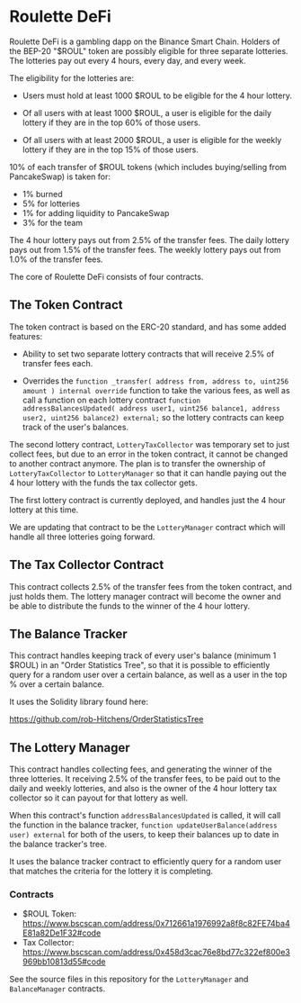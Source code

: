 # Roulette DeFi

Roulette DeFi is a gambling dapp on the Binance Smart Chain. Holders of the BEP-20 "$ROUL" token are possibly eligible for three separate lotteries. The lotteries pay out every 4 hours, every day, and every week.

The eligibility for the lotteries are:

- Users must hold at least 1000 $ROUL to be eligible for the 4 hour lottery.

- Of all users with at least 1000 $ROUL, a user is eligible for the daily lottery if they are in the top 60% of those users.

- Of all users with at least 2000 $ROUL, a user is eligible for the weekly lottery if they are in the top 15% of those users.

10% of each transfer of $ROUL tokens (which includes buying/selling from PancakeSwap) is taken for:

- 1% burned
- 5% for lotteries
- 1% for adding liquidity to PancakeSwap
- 3% for the team

The 4 hour lottery pays out from 2.5% of the transfer fees.
The daily lottery pays out from 1.5% of the transfer fees.
The weekly lottery pays out from 1.0% of the transfer fees.

The core of Roulette DeFi consists of four contracts.


## The Token Contract

The token contract is based on the ERC-20 standard, and has some added features:

- Ability to set two separate lottery contracts that will receive 2.5% of transfer fees each.

- Overrides the `function _transfer(
        address from,
        address to,
        uint256 amount
    ) internal override` function to take the various fees, as well as call a function on each lottery contract `function addressBalancesUpdated(
        address user1,
        uint256 balance1,
        address user2,
        uint256 balance2) external;` so the lottery contracts can keep track of the user's balances.

The second lottery contract, `LotteryTaxCollector` was temporary set to just collect fees, but due to an error in the token contract, it cannot be changed to another contract anymore. The plan is to transfer the ownership of `LotteryTaxCollector` to `LotteryManager` so that it can handle paying out the 4 hour lottery with the funds the tax collector gets.

The first lottery contract is currently deployed, and handles just the 4 hour lottery at this time. 

We are updating that contract to be the `LotteryManager` contract which will handle all three lotteries going forward.

## The Tax Collector Contract

This contract collects 2.5% of the transfer fees from the token contract, and just holds them. The lottery manager contract will become the owner and be able to distribute the funds to the winner of the 4 hour lottery.

## The Balance Tracker

This contract handles keeping track of every user's balance (minimum 1 $ROUL) in an "Order Statistics Tree", so that it is possible to efficiently query for a random user over a certain balance, as well as a user in the top % over a certain balance.

It uses the Solidity library found here:

https://github.com/rob-Hitchens/OrderStatisticsTree

## The Lottery Manager

This contract handles collecting fees, and generating the winner of the three lotteries. It receiving 2.5% of the transfer fees, to be paid out to the daily and weekly lotteries, and also is the owner of the 4 hour lottery tax collector so it can payout for that lottery as well.

When this contract's function `addressBalancesUpdated` is called, it will call the function in the balance tracker, `function updateUserBalance(address user) external` for both of the users, to keep their balances up to date in the balance tracker's tree.

It uses the balance tracker contract to efficiently query for a random user that matches the criteria for the lottery it is completing. 

### Contracts

- $ROUL Token: https://www.bscscan.com/address/0x712661a1976992a8f8c82FE74ba4E81a82De1F32#code
- Tax Collector: https://www.bscscan.com/address/0x458d3cac76e8bd77c322ef800e3969bb10813d55#code

See the source files in this repository for the `LotteryManager` and `BalanceManager` contracts.

